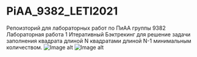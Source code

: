 # PiAA_9382_LETI2021
Репоизторий для лабораторных работ по ПиАА группы 9382
Лабораторная работа 1
Итеративный Бэктрекинг для решение задачи заполнения квадрата длиной N квадратами длиной N-1 минимальным количеством.
![Image alt](https://github.com/vikdema/img/raw/main/1.png)
![Image alt](https://github.com/vikdema/img/raw/main/2.png)
